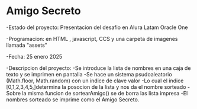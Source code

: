 <h1> Amigo Secreto </h1>

-Estado del proyecto: Presentacion del desafio en Alura Latam Oracle One

-Programacion: en HTML , javascript, CCS y una carpeta de imagenes llamada "assets"

-Fecha: 25 enero 2025

-Descripcion del proyecto:
-Se introduce la lista de nombres en una caja de texto y se imprimen en pantalla
-Se hace un sistema psudoaleatorio (Math.floor, Math.random) con un indice de clave valor
-Lo cual el indice [0,1,2,3,4,5,]determina la posocion de la lista y nos da el nombre sorteado
-Sobre la misma funcion de sortearAmigo() se de borra las lista impresa 
-El nombres sorteado se imprime como el Amigo Secreto.



